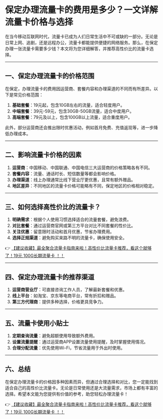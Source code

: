 # 保定办理流量卡的费用是多少？一文详解流量卡价格与选择

在当今移动互联网时代，流量卡已成为人们日常生活中不可或缺的一部分。无论是日常上网、追剧，还是远程办公，流量卡都能提供便捷的网络服务。那么，在保定办理一张流量卡需要多少钱？本文将为您详细解答，并推荐高性价比的流量卡选择。

---

## 一、保定办理流量卡的价格范围

在保定，办理流量卡的费用因运营商、套餐内容和办理渠道的不同而有所差异。以下是常见价格范围：

1. **基础套餐**：19元起，包含10GB左右的流量，适合轻度用户。
2. **中端套餐**：39元-59元，包含30GB-50GB流量，适合中度用户。
3. **高端套餐**：79元及以上，包含100GB以上流量，适合重度用户。

此外，部分运营商还会推出限时优惠活动，例如首月免费、充值返现等，进一步降低办理成本。

---

## 二、影响流量卡价格的因素

1. **运营商**：中国移动、中国联通、中国电信三大运营商的价格策略各有不同。
2. **套餐内容**：流量、通话时长、短信数量等都会影响价格。
3. **办理渠道**：线上办理通常比线下营业厅更优惠，且常有额外赠品。
4. **地区差异**：不同地区的流量卡价格可能略有不同，保定地区的价格相对稳定。

---

## 三、如何选择高性价比的流量卡？

1. **明确需求**：根据个人使用习惯选择适合的流量套餐，避免浪费。
2. **对比套餐**：通过运营商官网或第三方平台对比不同套餐的性价比。
3. **关注优惠**：留意限时活动和首月优惠，节省办理费用。
4. **选择正规渠道**：避免购买来路不明的流量卡，确保使用安全。

👉 [【建议收藏】最全聚合流量卡指南来啦！高性价比流量卡推荐，看这个就够了！19元 100G长期流量卡 ！！](https://bit.ly/Liuliangka)

---

## 四、保定办理流量卡的推荐渠道

1. **运营商营业厅**：可直接咨询工作人员，了解最新套餐和优惠。
2. **线上平台**：如淘宝、京东等电商平台，常有折扣和赠品。
3. **第三方代理商**：提供多种选择，价格更具竞争力。

---

## 五、流量卡使用小贴士

1. **定期查询流量**：避免超额使用导致额外费用。
2. **设置流量提醒**：通过运营商APP设置流量使用提醒，及时掌握使用情况。
3. **合理分配流量**：优先使用Wi-Fi，节省流量用于外出时使用。

---

## 六、总结

在保定办理流量卡的价格因多种因素而异，但通过合理选择和对比，您一定能找到适合自己的高性价比流量卡。无论是日常使用还是大流量需求，市场上都有丰富的选择。希望本文能为您提供有价值的参考，助您轻松办理流量卡！

👉 [【建议收藏】最全聚合流量卡指南来啦！高性价比流量卡推荐，看这个就够了！19元 100G长期流量卡 ！！](https://bit.ly/Liuliangka)